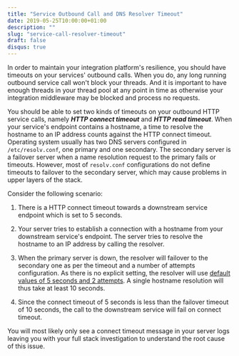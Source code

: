 ```yaml
---
title: "Service Outbound Call and DNS Resolver Timeout"
date: 2019-05-25T10:00:00+01:00
description: ""
slug: "service-call-resolver-timeout"
draft: false
disqus: true
---
```


In order to maintain your integration platform's resilience, you should have timeouts on your services' outbound calls. When you do, any long running outbound service call won't block your threads. And it is important to have enough threads in your thread pool at any point in time as otherwise your integration middleware may be blocked and process no requests. 

You should be able to set two kinds of timeouts on your outbound HTTP service calls, namely ***HTTP connect timeout*** and ***HTTP read timeout***. When your service's endpoint contains a hostname, a time to resolve the hostname to an IP address counts against the HTTP connect timeout. Operating system usually has two DNS servers configured in ```/etc/resolv.conf```, one primary and one secondary. The secondary server is a failover server when a name resolution request to the primary fails or timeouts. However, most of ```resolv.conf``` configurations do not define timeouts to failover to the secondary server, which may cause problems in upper layers of the stack. 

Consider the following scenario:

1. There is a HTTP connect timeout towards a downstream service endpoint which is set to 5 seconds. 

2. Your server tries to establish a connection with a hostname from your downstream service's endpoint. The server tries to resolve the hostname to an IP address by calling the resolver.

3. When the primary server is down, the resolver will failover to the secondary one as per the timeout and a number of attempts configuration. As there is no explicit setting, the resolver will use [default values of 5 seconds and 2 attempts](http://man7.org/linux/man-pages/man5/resolver.5.html). A single hostname resolution will thus take at least 10 seconds. 

4. Since the connect timeout of 5 seconds is less than the failover timeout of 10 seconds, the call to the downstream service will fail on connect timeout. 

You will most likely only see a connect timeout message in your server logs leaving you with your full stack investigation to understand the root cause of this issue.  

